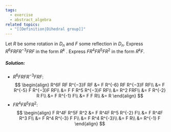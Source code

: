 ```yaml
---
tags:
  - exercise
  - abstract_algebra
related topics:
  - "[[Definition|Dihedral group]]"
---
```

Let $R$ be some rotation in $D_n$ and $F$ some reflection in $D_n$. Express $R^6F RF R^{−3}F RF$ in the form $R^k$ . Express $F R^4F R^5F R^2$ in the form $R^kF$.
##### Solution:
- $R^6F RF R^{−3}F RF$:$$
	\begin{align}
		R^6F RF R^{−3}F RF 
		&= F R^{-6} RF R^{−3}F RF\\
		&= F R^{-5} F R^{−3}F RF\\
		&= F F R^5 R^{−3}F RF\\
		&= R^2 FRF\\
		&= F R^{-2} R F\\
		&= F R^{-1} F\\
		&= F F R\\
		&= R
	\end{align}
	$$
- $F R^4F R^5F R^2$:$$
	\begin{align}
		F R^4F R^5F R^2
		&= F R^4F R^5 R^{-2} F\\
		&= F R^4F R^3 F\\
		&= F R^4 R^{-3} F F\\
		&= F R^4 R^{-3}\\
		&= F R\\
		&= R^{-1} F
	\end{align}
	$$